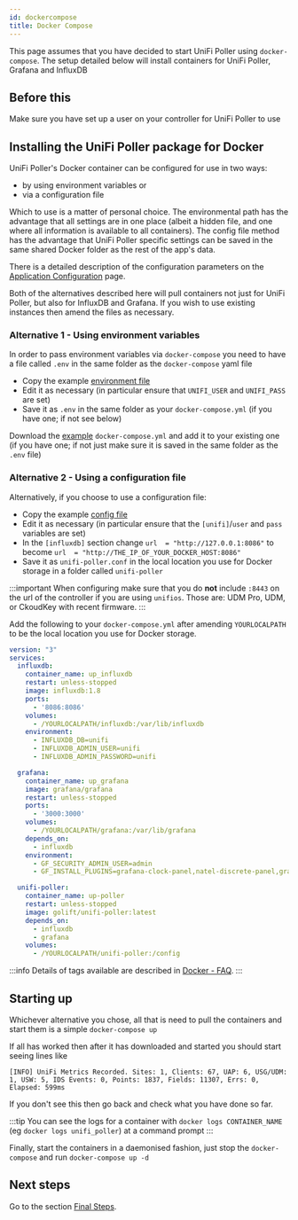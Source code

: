 ```yaml
---
id: dockercompose
title: Docker Compose
---
```


This page assumes that you have decided to start UniFi Poller using `docker-compose`.
The setup detailed below will install containers for UniFi Poller, Grafana and InfluxDB

## Before this

Make sure you have set up a user on your controller for UniFi Poller to use

## Installing the UniFi Poller package for Docker

 UniFi Poller's Docker container can be configured for use in two ways:
 - by using environment variables or
 - via a configuration file

Which to use is a matter of personal choice. The environmental path has the advantage that
all settings are in one place (albeit a hidden file, and one where all information is available
  to all containers). The config file method has the advantage that UniFi Poller specific
  settings can be saved in the same shared Docker folder as the rest of the app's data.

There is a detailed description of the configuration parameters on the
[Application Configuration](../install/configuration) page.

Both of the alternatives described here will pull containers not just for UniFi Poller,
but also for InfluxDB and Grafana. If you wish to use existing instances then amend the files as necessary.

### Alternative 1 - Using environment variables

In order to pass environment variables via `docker-compose` you need to have a
file called `.env` in the same folder as the `docker-compose` yaml file

- Copy the example [environment file](https://github.com/unifi-poller/unifi-poller/blob/master/init/docker/docker-compose.env.example)
- Edit it as necessary (in particular ensure that `UNIFI_USER` and `UNIFI_PASS` are set)
- Save it as `.env` in the same folder as your `docker-compose.yml` (if you have one; if not see below)

Download the [example](https://github.com/unifi-poller/unifi-poller/blob/master/init/docker/docker-compose.yml)
`docker-compose.yml` and add it to your existing one (if you have one; if not just make sure it is
saved in the same folder as the `.env` file)

### Alternative 2 - Using a configuration file

Alternatively, if you choose to use a configuration file:

- Copy the example [config file](https://github.com/unifi-poller/unifi-poller/blob/master/examples/up.conf.example)
- Edit it as necessary (in particular ensure that the `[unifi]`/`user` and `pass` variables are set)
- In the `[influxdb]` section change ``url  = "http://127.0.0.1:8086"`` to become
  `url  = "http://THE_IP_OF_YOUR_DOCKER_HOST:8086"`
- Save it as `unifi-poller.conf` in the local location you use for Docker storage in a
  folder called `unifi-poller`

:::important
When configuring make sure that you do **not** include `:8443` on the url of the controller
if you are using `unifios`. Those are: UDM Pro, UDM, or CkoudKey with recent firmware.
:::

Add the following to your `docker-compose.yml` after amending `YOURLOCALPATH`
to be the local location you use for Docker storage.

```yaml
version: "3"
services:
  influxdb:
    container_name: up_influxdb
    restart: unless-stopped
    image: influxdb:1.8
    ports:
      - '8086:8086'
    volumes:
      - /YOURLOCALPATH/influxdb:/var/lib/influxdb
    environment:
      - INFLUXDB_DB=unifi
      - INFLUXDB_ADMIN_USER=unifi
      - INFLUXDB_ADMIN_PASSWORD=unifi

  grafana:
    container_name: up_grafana
    image: grafana/grafana
    restart: unless-stopped
    ports:
      - '3000:3000'
    volumes:
      - /YOURLOCALPATH/grafana:/var/lib/grafana
    depends_on:
      - influxdb
    environment:
      - GF_SECURITY_ADMIN_USER=admin
      - GF_INSTALL_PLUGINS=grafana-clock-panel,natel-discrete-panel,grafana-piechart-panel

  unifi-poller:
    container_name: up-poller
    restart: unless-stopped
    image: golift/unifi-poller:latest
    depends_on:
      - influxdb
      - grafana
    volumes:
      - /YOURLOCALPATH/unifi-poller:/config
```

:::info
Details of tags available are described in [Docker - FAQ](../install/docker_faq).
:::

## Starting up

Whichever alternative you chose, all that is need to pull the containers and start them is a simple
`docker-compose up`

If all has worked then after it has downloaded and started you should start seeing lines like

```none
[INFO] UniFi Metrics Recorded. Sites: 1, Clients: 67, UAP: 6, USG/UDM: 1, USW: 5, IDS Events: 0, Points: 1837, Fields: 11307, Errs: 0, Elapsed: 599ms
```

If you don't see this then go back and check what you have done so far.

:::tip
You can see the logs for a container with `docker logs CONTAINER_NAME`
(eg `docker logs unifi_poller`) at a command prompt
:::

Finally, start the containers in a daemonised fashion,
just stop the `docker-compose` and run `docker-compose up -d`

## Next steps

Go to the section [Final Steps](../install/finish).

